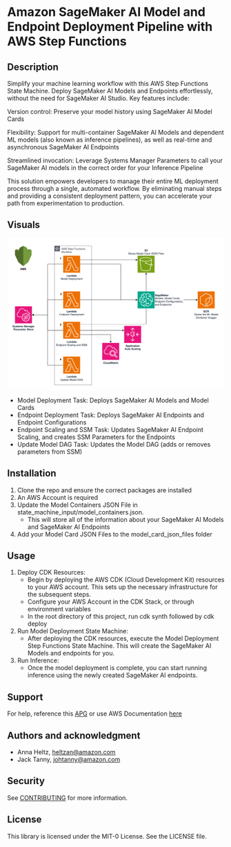# Amazon SageMaker AI Model and Endpoint Deployment Pipeline with AWS Step Functions

## Description
Simplify your machine learning workflow with this AWS Step Functions State Machine. Deploy SageMaker AI Models and Endpoints effortlessly, without the need for SageMaker AI Studio. Key features include:

Version control: Preserve your model history using SageMaker AI Model Cards

Flexibility: Support for multi-container SageMaker AI Models and dependent ML models (also known as inference pipelines), as well as real-time and asynchronous SageMaker AI Endpoints

Streamlined invocation: Leverage Systems Manager Parameters to call your SageMaker AI models in the correct order for your Inference Pipeline

This solution empowers developers to manage their entire ML deployment process through a single, automated workflow. By eliminating manual steps and providing a consistent deployment pattern, you can accelerate your path from experimentation to production.


## Visuals
![Architecture Diagram](ArchitectureDiagram.png)
- Model Deployment Task: Deploys SageMaker AI Models and Model Cards
- Endpoint Deployment Task: Deploys SageMaker AI Endpoints and Endpoint Configurations
- Endpoint Scaling and SSM Task: Updates SageMaker AI Endpoint Scaling, and creates SSM Parameters for the Endpoints
- Update Model DAG Task: Updates the Model DAG (adds or removes parameters from SSM)

## Installation
1. Clone the repo and ensure the correct packages are installed
2. An AWS Account is required
3. Update the Model Containers JSON File in state_machine_input/model_containers.json.
    - This will store all of the information about your SageMaker AI Models and SageMaker AI Endpoints
4. Add your Model Card JSON Files to the model_card_json_files folder

## Usage
1. Deploy CDK Resources:
    - Begin by deploying the AWS CDK (Cloud Development Kit) resources to your AWS account. This sets up the necessary infrastructure for the subsequent steps.
    - Configure your AWS Account in the CDK Stack, or through environment variables
    - In the root directory of this project, run cdk synth followed by cdk deploy
2. Run Model Deployment State Machine:
    - After deploying the CDK resources, execute the Model Deployment Step Functions State Machine. This will create the SageMaker AI Models and endpoints for you.
3. Run Inference:
    - Once the model deployment is complete, you can start running inference using the newly created SageMaker AI endpoints.

## Support
For help, reference this [APG](https://apg-library.amazonaws.com/content-viewer/312fd448-88b1-4258-8688-e1c396ee8d5f) or use AWS Documentation [here](https://docs.aws.amazon.com/)


## Authors and acknowledgment
- Anna Heltz, heltzan@amazon.com
- Jack Tanny, johtanny@amazon.com

## Security

See [CONTRIBUTING](CONTRIBUTING.md#security-issue-notifications) for more information.

## License

This library is licensed under the MIT-0 License. See the LICENSE file.

